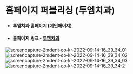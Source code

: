 # 홈페이지 퍼블리싱 (투엠치과)
* #### 투엠치과 홈페이지 (메인페이지)
* #### 홈페이지 링크 - [투엠치과](2mdent.co.kr)
  
  
![screencapture-2mdent-co-kr-2022-09-14-16_39_34_01](https://user-images.githubusercontent.com/85864510/190092694-6e172541-3401-4892-b5f7-4ffbfe679814.jpg)
![screencapture-2mdent-co-kr-2022-09-14-16_39_34_02](https://user-images.githubusercontent.com/85864510/190092700-fa056e00-ed23-4687-8560-fad61177b707.jpg)
![screencapture-2mdent-co-kr-2022-09-14-16_39_34_03](https://user-images.githubusercontent.com/85864510/190092709-b2795660-642e-4860-b2cc-2768f7957e40.jpg)
![screencapture-2mdent-co-kr-2022-09-14-16_39_34-2](https://user-images.githubusercontent.com/85864510/190092733-6bc6a8bc-9b81-4283-9460-4dbb415b803d.png)
